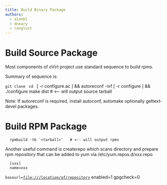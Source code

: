 ```yaml
---
title: Build Binary Package
authors:
  - alonbl
  - dneary
  - ranglust
---
```


# Build Source Package

Most components of oVirt project use standard sequence to build rpms.

Summary of sequence is:

`git clone `<repository>
`cd `<repository>
      [ -r configure.ac ] && autoreconf -ivf
      [ -r configure ] && ./configure
      make dist                # <-- will output source tarball

Note: If autoreconf is required, install autoconf, automake optionally gettext-devel packages.

# Build RPM Package

      rpmbuild -tb `<tarball>`   # <-- will output rpms

Another useful command is createrepo which scans directory and prepare rpm repository that can be added to yum via /etc/yum.repos.d/xxx.repo

      [xxx]
      name=xxx
`baseurl=`[`file:///location/of/repository`](file:///location/of/repository)
      enabled=1
      gpgcheck=0
